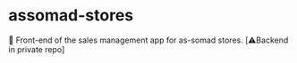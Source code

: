# assomad-stores
🧕 Front-end of the sales management app for as-somad stores. [⚠️Backend in private repo]
